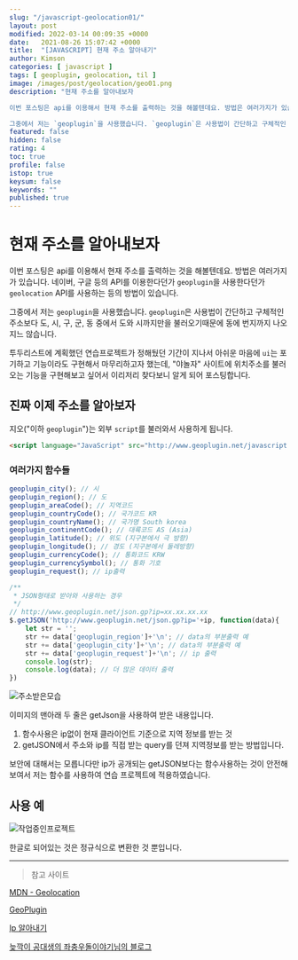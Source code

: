 ```yaml
---
slug: "/javascript-geolocation01/"
layout: post
modified: 2022-03-14 00:09:35 +0000
date:   2021-08-26 15:07:42 +0000
title:  "[JAVASCRIPT] 현재 주소 알아내기"
author: Kimson
categories: [ javascript ]
tags: [ geoplugin, geolocation, til ]
image: /images/post/geolocation/geo01.png
description: "현재 주소를 알아내보자

이번 포스팅은 api를 이용해서 현재 주소를 출력하는 것을 해볼텐데요. 방법은 여러가지가 있습니다. 네이버, 구글 등의 API를 이용한다던가 `geoplugin`을 사용한다던가 `geolocation` API를 사용하는 등의 방법이 있습니다.

그중에서 저는 `geoplugin`을 사용했습니다. `geoplugin`은 사용법이 간단하고 구체적인 주소보다 도, 시, 구, 군, 동 중에서 도와 시까지만을 불러오기때문에 동에 번지까지 나오지느 않습니다."
featured: false
hidden: false
rating: 4
toc: true
profile: false
istop: true
keysum: false
keywords: ""
published: true
---
```


# 현재 주소를 알아내보자

이번 포스팅은 api를 이용해서 현재 주소를 출력하는 것을 해볼텐데요. 방법은 여러가지가 있습니다. 네이버, 구글 등의 API를 이용한다던가 `geoplugin`을 사용한다던가 `geolocation` API를 사용하는 등의 방법이 있습니다.

그중에서 저는 `geoplugin`을 사용했습니다. `geoplugin`은 사용법이 간단하고 구체적인 주소보다 도, 시, 구, 군, 동 중에서 도와 시까지만을 불러오기때문에 동에 번지까지 나오지느 않습니다.

투두리스트에 계획했던 연습프로젝트가 정해뒀던 기간이 지나서 아쉬운 마음에 `ui`는 포기하고 기능이라도 구현해서 마무리하고자 했는데, "야놀자" 사이트에 위치주소를 불러오는 기능을 구현해보고 싶어서 이리저리 찾다보니 알게 되어 포스팅합니다.

## 진짜 이제 주소를 알아보자

지오("이하 `geoplugin`")는 외부 `script`를 불러와서 사용하게 됩니다.
```html
<script language="JavaScript" src="http://www.geoplugin.net/javascript.gp" type="text/javascript"></script>
```

### 여러가지 함수들

```javascript
geoplugin_city(); // 시
geoplugin_region(); // 도
geoplugin_areaCode(); // 지역코드
geoplugin_countryCode(); // 국가코드 KR
geoplugin_countryName(); // 국가명 South korea
geoplugin_continentCode(); // 대륙코드 AS (Asia)
geoplugin_latitude(); // 위도 (지구본에서 극 방향)
geoplugin_longitude(); // 경도 (지구본에서 둘레방향)
geoplugin_currencyCode(); // 통화코드 KRW
geoplugin_currencySymbol(); // 통화 기호
geoplugin_request(); // ip출력

/**
 * JSON형태로 받아와 사용하는 경우
 */ 
// http://www.geoplugin.net/json.gp?ip=xx.xx.xx.xx
$.getJSON('http://www.geoplugin.net/json.gp?ip='+ip, function(data){
    let str = '';
    str += data['geoplugin_region']+'\n'; // data의 부분출력 예
    str += data['geoplugin_city']+'\n'; // data의 부분출력 예
    str += data['geoplugin_request']+'\n'; // ip 출력
    console.log(str);
    console.log(data); // 더 많은 데이터 출력
})
```

![주소받은모습](/images/post/geolocation/geo01.png '주소받은모습')


이미지의 맨아래 두 줄은 getJson을 사용하여 받은 내용입니다.

1. 함수사용은 ip없이 현재 클라이언트 기준으로 지역 정보를 받는 것  
2. getJSON에서 주소와 ip를 직접 받는 query를 던져 지역정보를 받는 방법입니다.

보안에 대해서는 모릅니다만 ip가 공개되는 getJSON보다는 함수사용하는 것이 안전해보여서 저는 함수를 사용하여 연습 프로젝트에 적용하였습니다.

## 사용 예

![작업중인프로젝트](/images/post/geolocation/geo02.png)

한글로 되어있는 것은 정규식으로 변환한 것 뿐입니다.

-----

> 참고 사이트

[MDN - Geolocation](https://developer.mozilla.org/en-US/docs/Web/API/Geolocation_API/Using_the_Geolocation_API)

[GeoPlugin](http://www.geoplugin.com/quickstart#how_to_geo-localize_your_visitors)

[Ip 알아내기](https://stackoverflow.com/questions/4937517/ip-to-location-using-javascript)

[늦깍이 공대생의 좌충우돌이야기님의 블로그](https://elecs.tistory.com/201)